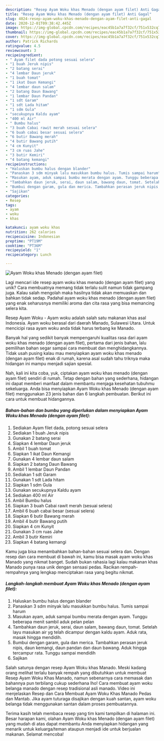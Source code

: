 ```yaml
---
description: "Resep Ayam Woku khas Menado (dengan ayam filet) Anti Gagal"
title: "Resep Ayam Woku khas Menado (dengan ayam filet) Anti Gagal"
slug: 4024-resep-ayam-woku-khas-menado-dengan-ayam-filet-anti-gagal
date: 2020-12-01T09:38:42.445Z
image: https://img-global.cpcdn.com/recipes/eac45b1a7a7f32cf/751x532cq70/ayam-woku-khas-menado-dengan-ayam-filet-foto-resep-utama.jpg
thumbnail: https://img-global.cpcdn.com/recipes/eac45b1a7a7f32cf/751x532cq70/ayam-woku-khas-menado-dengan-ayam-filet-foto-resep-utama.jpg
cover: https://img-global.cpcdn.com/recipes/eac45b1a7a7f32cf/751x532cq70/ayam-woku-khas-menado-dengan-ayam-filet-foto-resep-utama.jpg
author: Patrick Richards
ratingvalue: 4.5
reviewcount: 3
recipeingredient:
- " Ayam filet dada potong sesuai selera"
- "1 buah Jeruk nipis"
- "2 batang serai"
- "4 lembar Daun jeruk"
- "1 buah tomat"
- "1 ikat Daun Kemangi"
- "4 lembar daun salam"
- "2 batang Daun Bawang"
- "1 lembar Daun Pandan"
- "1 sdt Garam"
- "1 sdt Lada hitam"
- "1 sdm Gula"
- "secukupnya Kaldu ayam"
- "400 ml Air"
- " Bumbu halus"
- "3 buah Cabai rawit merah sesuai selera"
- "6 buah cabai besar sesuai selera"
- "6 butir Bawang merah"
- "4 butir Bawang putih"
- "4 cm Kunyit"
- "3 cm ruas Jahe"
- "3 butir Kemiri"
- "4 batang kemangi"
recipeinstructions:
- "Haluskan bumbu halus dengan blander"
- "Panaskan 3 sdm minyak lalu masukkan bumbu halus. Tumis sampai harum"
- "Masukan ayam, aduk sampai bumbu merata dengan ayam. Tunggu beberapa menit sambil aduk pelan pelan"
- "Tambahkan daun jeruk, serai, daun salam, bawang daun, tomat. Setelah layu masukan air yg telah dicampur dengan kaldu ayam. Aduk rata, masak hingga mendidih."
- "Bumbui dengan garam, gula dan merica. Tambahkan perasan jeruk nipis, daun kemangi, daun pandan dan daun bawang. Aduk hingga tercampur rata. Tunggu sampai mendidih"
- "Sajikan"
categories:
- Resep
tags:
- ayam
- woku
- khas

katakunci: ayam woku khas 
nutrition: 262 calories
recipecuisine: Indonesian
preptime: "PT19M"
cooktime: "PT36M"
recipeyield: "1"
recipecategory: Lunch

---
```



![Ayam Woku khas Menado (dengan ayam filet)](https://img-global.cpcdn.com/recipes/eac45b1a7a7f32cf/751x532cq70/ayam-woku-khas-menado-dengan-ayam-filet-foto-resep-utama.jpg)

Lagi mencari ide resep ayam woku khas menado (dengan ayam filet) yang unik? Cara membuatnya memang tidak terlalu sulit namun tidak gampang juga. Kalau salah mengolah maka hasilnya tidak akan memuaskan dan bahkan tidak sedap. Padahal ayam woku khas menado (dengan ayam filet) yang enak seharusnya memiliki aroma dan cita rasa yang bisa memancing selera kita.

Resep Ayam Woku - Ayam woku adalah salah satu makanan khas asal Indonesia. Ayam woku berasal dari daerah Manado, Sulawesi Utara. Untuk mencicipi rasa ayam woku anda tidak harus terbang ke Manado.

Banyak hal yang sedikit banyak mempengaruhi kualitas rasa dari ayam woku khas menado (dengan ayam filet), pertama dari jenis bahan, lalu pemilihan bahan segar sampai cara membuat dan menghidangkannya. Tidak usah pusing kalau mau menyiapkan ayam woku khas menado (dengan ayam filet) enak di rumah, karena asal sudah tahu triknya maka hidangan ini mampu menjadi sajian spesial.


Nah, kali ini kita coba, yuk, ciptakan ayam woku khas menado (dengan ayam filet) sendiri di rumah. Tetap dengan bahan yang sederhana, hidangan ini dapat memberi manfaat dalam membantu menjaga kesehatan tubuhmu sekeluarga. Anda bisa menyiapkan Ayam Woku khas Menado (dengan ayam filet) menggunakan 23 jenis bahan dan 6 langkah pembuatan. Berikut ini cara untuk membuat hidangannya.

<!--inarticleads1-->

##### Bahan-bahan dan bumbu yang diperlukan dalam menyiapkan Ayam Woku khas Menado (dengan ayam filet):

1. Sediakan  Ayam filet dada, potong sesuai selera
1. Sediakan 1 buah Jeruk nipis
1. Gunakan 2 batang serai
1. Siapkan 4 lembar Daun jeruk
1. Ambil 1 buah tomat
1. Siapkan 1 ikat Daun Kemangi
1. Gunakan 4 lembar daun salam
1. Siapkan 2 batang Daun Bawang
1. Ambil 1 lembar Daun Pandan
1. Sediakan 1 sdt Garam
1. Gunakan 1 sdt Lada hitam
1. Siapkan 1 sdm Gula
1. Gunakan secukupnya Kaldu ayam
1. Sediakan 400 ml Air
1. Ambil  Bumbu halus
1. Siapkan 3 buah Cabai rawit merah (sesuai selera)
1. Ambil 6 buah cabai besar (sesuai selera)
1. Siapkan 6 butir Bawang merah
1. Ambil 4 butir Bawang putih
1. Siapkan 4 cm Kunyit
1. Gunakan 3 cm ruas Jahe
1. Ambil 3 butir Kemiri
1. Siapkan 4 batang kemangi


Kamu juga bisa menambahkan bahan-bahan sesuai selera dan. Dengan resep dan cara membuat di bawah ini, kamu bisa masak ayam woku khas Manado yang nikmat banget. Sudah bukan rahasia lagi kalau makanan khas Manado punya rasa unik dengan sensasi pedas. Racikan rempah-rempahnya yang lengkap menciptakan rasa yang begitu nikmat. 

<!--inarticleads2-->

##### Langkah-langkah membuat Ayam Woku khas Menado (dengan ayam filet):

1. Haluskan bumbu halus dengan blander
1. Panaskan 3 sdm minyak lalu masukkan bumbu halus. Tumis sampai harum
1. Masukan ayam, aduk sampai bumbu merata dengan ayam. Tunggu beberapa menit sambil aduk pelan pelan
1. Tambahkan daun jeruk, serai, daun salam, bawang daun, tomat. Setelah layu masukan air yg telah dicampur dengan kaldu ayam. Aduk rata, masak hingga mendidih.
1. Bumbui dengan garam, gula dan merica. Tambahkan perasan jeruk nipis, daun kemangi, daun pandan dan daun bawang. Aduk hingga tercampur rata. Tunggu sampai mendidih
1. Sajikan


Salah satunya dengan resep Ayam Woku khas Manado. Meski kadang orang melihat terlalu banyak rempah yang dibutuhkan untuk membuat Resep Ayam Woku Khas Manado, namun sebenarnya cara memasak dan bahannya pun terbilang cukup sederhana lho! Cara membuat ayam woku belanga manado dengan resep tradisional asli manado. Video ini menjelaskan Resep dan Cara Membuat Ayam Woku Khas Manado Pedas dan Mantab. Jika ayam tuturaga disajikan dengan kuah santan, ayam woku belanga tidak menggunakan santan dalam proses pembuatannya. 

Terima kasih telah membaca resep yang tim kami tampilkan di halaman ini. Besar harapan kami, olahan Ayam Woku khas Menado (dengan ayam filet) yang mudah di atas dapat membantu Anda menyiapkan hidangan yang menarik untuk keluarga/teman ataupun menjadi ide untuk berjualan makanan. Selamat mencoba!
